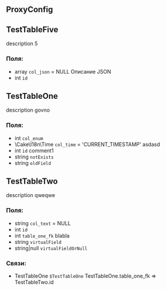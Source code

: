 ## ProxyConfig

## TestTableFive
description 5
### Поля:
* array `col_json` = NULL Описание JSON
* int `id`

## TestTableOne
description govno
### Поля:
* int `col_enum`
* \Cake\I18n\Time `col_time` = 'CURRENT_TIMESTAMP' asdasd
* int `id` comment1
* string `notExists`
* string `oldField`

## TestTableTwo
description qweqwe
### Поля:
* string `col_text` = NULL
* int `id`
* int `table_one_fk` blabla
* string `virtualField`
* string|null `virtualFieldOrNull`
### Связи:
* TestTableOne `$TestTableOne` TestTableOne.table_one_fk => TestTableTwo.id


